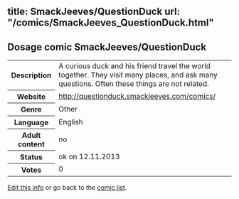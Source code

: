 title: SmackJeeves/QuestionDuck
url: "/comics/SmackJeeves_QuestionDuck.html"
---
Dosage comic SmackJeeves/QuestionDuck
-----------------------------------------

<p id="msg"></p>
<script type="text/javascript">
if (window.location.search === '?edit_info_mail=sent_ok') {
  var elem = document.getElementById("msg");
  elem.innerHTML = 'Edited information sucessfully sent for review, which is usually done daily. Thanks!';
  elem.className = 'ok';
}
</script>
<table class="comicinfo">
<tr>
<th>Description</th><td>A curious duck and his friend travel the world together. They visit many places, and ask many questions. Often these things are not related.</td>
</tr>
<tr>
<th>Website</th><td><a href="http://questionduck.smackjeeves.com/comics/">http://questionduck.smackjeeves.com/comics/</a></td>
</tr>
<tr>
<th>Genre</th><td>Other</td>
</tr>
<tr>
<th>Language</th><td>English</td>
</tr>
<tr>
<th>Adult content</th><td>no</td>
</tr>
<tr>
<th>Status</th><td>ok on 12.11.2013</td>
</tr>
<tr>
<th>Votes</th><td>0</td>
</tr>
</table>

[Edit this info](SmackJeeves_QuestionDuck_edit.html) or go back to the [comic list](../comic-index.html).
